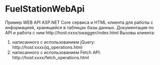 # FuelStationWebApi
Пример WEB API ASP.NET Core сервиса и HTML клиента для работы с информацией, хранящейся в таблицах базы данных.
Документация по API и работа с ним http://host:xxxx/swagger/index.html
Вызовы клиента:
1. написанного с использованием jQuery: http://host:xxxx/jq_operations.html
2. написанного с использованием Fetch API: http://host:xxxx/fetch_operations.html

